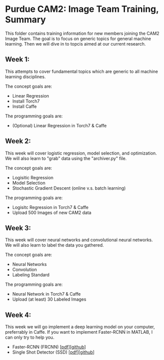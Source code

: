 # Purdue CAM2: Image Team Training, Summary

This folder contains training information for new members joining the CAM2 Image Team. The goal is to focus on generic topics for general machine learning. Then we will dive in to topcis aimed at our current research.


## Week 1:

This attempts to cover fundamental topics which are generic to all machine learning disciplines.

The concept goals are:

- Linear Regression
- Install Torch7
- Install Caffe

The programming goals are:

- (Optional) Linear Regression in Torch7 & Caffe

## Week 2:

This week will cover logistic regression, model selection, and optimization. We will also learn to "grab" data using the "archiver.py" file.

The concept goals are:

- Logisitic Regression
- Model Selection
- Stochastic Gradient Descent (online v.s. batch learning)

The programming goals are:

- Logisitc Regression in Torch7 & Caffe
- Upload 500 Images of new CAM2 data

## Week 3:

This week will cover neural networks and convolutional neural networks. We will also learn to label the data you gathered.

The concept goals are:

- Neural Networks
- Convolution
- Labeling Standard

The programming goals are:

- Neural Network in Torch7 & Caffe
- Upload (at least) 30 Labeled Images

## Week 4:

This week we will go implement a deep learning model on your computer, preferrably in Caffe. If you want to implement Faster-RCNN in MATLAB, I can only try to help you.

- Faster-RCNN (FRCNN) \[[pdf](https://arxiv.org/abs/1506.01497)\]\[[github](https://github.com/rbgirshick/py-faster-rcnn)\]
- Single Shot Detector (SSD) \[[pdf](https://arxiv.org/abs/1512.02325)\]\[[github](https://github.com/weiliu89/caffe/tree/ssd)\]
